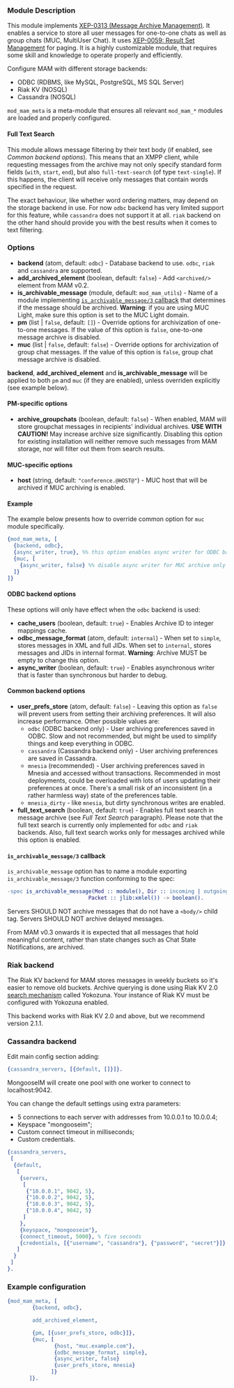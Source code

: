 ### Module Description
This module implements [XEP-0313 (Message Archive Management)](http://xmpp.org/extensions/attic/xep-0313.html). 
It enables a service to store all user messages for one-to-one chats as well as group chats (MUC, MultiUser Chat). 
It uses [XEP-0059: Result Set Management](http://xmpp.org/extensions/xep-0059.html) for paging. 
It is a highly customizable module, that requires some skill and knowledge to operate properly and efficiently.

Configure MAM with different storage backends:

* ODBC (RDBMS, like MySQL, PostgreSQL, MS SQL Server)
* Riak KV (NOSQL)
* Cassandra (NOSQL)


`mod_mam_meta` is a meta-module that ensures all relevant `mod_mam_*` modules are loaded and properly configured.

#### Full Text Search
This module allows message filtering by their text body (if enabled, see *Common backend options*). 
This means that an XMPP client, while requesting messages from the archive may not only specify standard form fields (`with`, `start`, `end`), but also `full-text-search` (of type `text-single`). 
If this happens, the client will receive only messages that contain words specified in the request.

The exact behaviour, like whether word ordering matters, may depend on the storage backend in use. 
For now `odbc` backend has very limited support for this feature, while `cassandra` does not support it at all. 
`riak` backend on the other hand should provide you with the best results when it comes to text filtering.

### Options

* **backend** (atom, default: `odbc`) - Database backend to use. `odbc`, `riak` and `cassandra` are supported.
* **add_archived_element** (boolean, default: `false`) - Add `<archived/>` element from MAM v0.2.
* **is_archivable_message** (module, default: `mod_mam_utils`) - Name of a module implementing [`is_archivable_message/3` callback](#is_archivable_message) that determines if the message should be archived.
 **Warning**: if you are using MUC Light, make sure this option is set to the MUC Light domain.
* **pm** (list | `false`, default: `[]`) - Override options for archivization of one-to-one messages. If the value of this option is `false`, one-to-one message archive is disabled.
* **muc** (list | `false`, default: `false`) - Override options for archivization of group chat messages. If the value of this option is `false`, group chat message archive is disabled.

**backend**, **add_archived_element** and **is_archivable_message** will be applied to both `pm` and `muc` (if they are enabled), unless overriden explicitly (see example below).

#### PM-specific options

* **archive_groupchats** (boolean, default: `false`) - When enabled, MAM will store groupchat messages in recipients' individual archives. **USE WITH CAUTION!** May increase archive size significantly. Disabling this option for existing installation will neither remove such messages from MAM storage, nor will filter out them from search results.

#### MUC-specific options

* **host** (string, default: `"conference.@HOST@"`) - MUC host that will be archived if MUC archiving is enabled. 

#### Example

The example below presents how to override common option for `muc` module specifically.

```erlang
{mod_mam_meta, [
  {backend, odbc},
  {async_writer, true}, %% this option enables async writer for ODBC backend
  {muc, [
    {async_writer, false} %% disable async writer for MUC archive only
  ]}
]}
```

#### ODBC backend options

These options will only have effect when the `odbc` backend is used:

* **cache_users** (boolean, default: `true`) - Enables Archive ID to integer mappings cache.
* **odbc_message_format** (atom, default: `internal`) - When set to `simple`, stores messages in XML and full JIDs. 
 When set to `internal`, stores messages and JIDs in internal format. 
 **Warning**: Archive MUST be empty to change this option.
* **async_writer** (boolean, default: `true`) - Enables asynchronous writer that is faster than synchronous but harder to debug.

#### Common backend options

* **user_prefs_store** (atom, default: `false`) - Leaving this option as `false` will prevent users from setting their archiving preferences. It will also increase performance. Other possible values are:
  * `odbc` (ODBC backend only) - User archiving preferences saved in ODBC. Slow and not recommended, but might be used to simplify things and keep everything in ODBC.
  * `cassandra` (Cassandra backend only) - User archiving preferences are saved in Cassandra.
  * `mnesia` (recommended) - User archiving preferences saved in Mnesia and accessed without transactions. Recommended in most deployments, could be overloaded with lots of users updating their preferences at once. There's a small risk of an inconsistent (in a rather harmless way) state of the preferences table.
  * `mnesia_dirty` - like `mnesia`, but dirty synchronous writes are enabled.
* **full_text_search** (boolean, default: `true`) - Enables full text search in message archive (see *Full Text Search* paragraph). Please note that the full text search is currently only implemented for `odbc` and `riak` backends. Also, full text search works only for messages archived while this option is enabled.

#### <a id="is_archivable_message"></a>`is_archivable_message/3` callback

`is_archivable_message` option has to name a module exporting `is_archivable_message/3` function conforming to the spec:

```erlang
-spec is_archivable_message(Mod :: module(), Dir :: incoming | outgoing,
                          Packet :: jlib:xmlel()) -> boolean().
```

Servers SHOULD NOT archive messages that do not have a `<body/>` child tag. Servers SHOULD NOT archive delayed messages.

From MAM v0.3 onwards it is expected that all messages that hold meaningful content, rather than state changes such as Chat State Notifications, are archived.

### Riak backend

The Riak KV backend for MAM stores messages in weekly buckets so it's easier to remove old buckets.
Archive querying is done using Riak KV 2.0 [search mechanism](http://docs.basho.com/riak/2.1.1/dev/using/search/) called Yokozuna. 
Your instance of Riak KV must be configured with Yokozuna enabled.

This backend works with Riak KV 2.0 and above, but we recommend version 2.1.1.

### Cassandra backend

Edit main config section adding:

```erlang
{cassandra_servers, [{default, []}]}.
```

MongooseIM will create one pool with one worker to connect to localhost:9042.

You can change the default settings using extra parameters:
- 5 connections to each server with addresses from 10.0.0.1 to 10.0.0.4;
- Keyspace "mongooseim";
- Custom connect timeout in milliseconds;
- Custom credentials.

```erlang
{cassandra_servers,
 [
  {default,
   [
    {servers,
     [
      {"10.0.0.1", 9042, 5},
      {"10.0.0.2", 9042, 5},
      {"10.0.0.3", 9042, 5},
      {"10.0.0.4", 9042, 5}
     ]
    },
    {keyspace, "mongooseim"},
    {connect_timeout, 5000}, % five seconds
    {credentials, [{"username", "cassandra"}, {"password", "secret"}]}
   ]
  }
 ]
}.
```

### Example configuration

```erlang
{mod_mam_meta, [
        {backend, odbc},

        add_archived_element,

        {pm, [{user_prefs_store, odbc}]},
        {muc, [
               {host, "muc.example.com"},
               {odbc_message_format, simple},
               {async_writer, false}
               {user_prefs_store, mnesia}
              ]}
       ]}.
```
